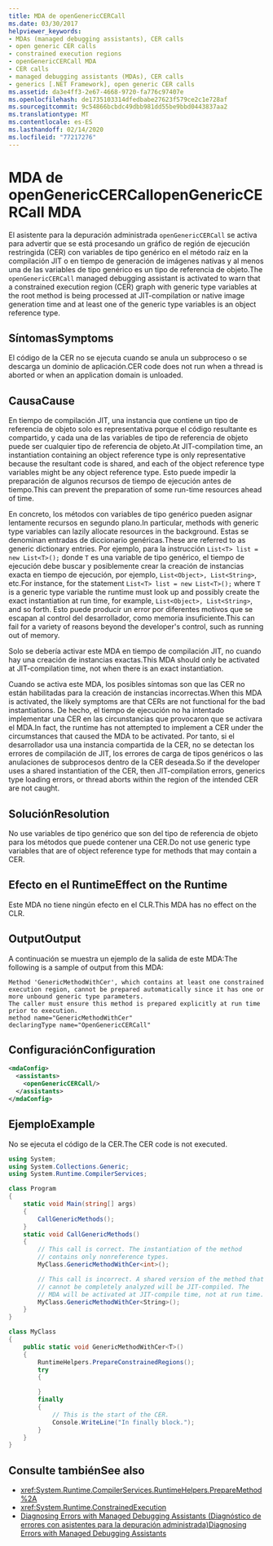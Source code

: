 ```yaml
---
title: MDA de openGenericCERCall
ms.date: 03/30/2017
helpviewer_keywords:
- MDAs (managed debugging assistants), CER calls
- open generic CER calls
- constrained execution regions
- openGenericCERCall MDA
- CER calls
- managed debugging assistants (MDAs), CER calls
- generics [.NET Framework], open generic CER calls
ms.assetid: da3e4ff3-2e67-4668-9720-fa776c97407e
ms.openlocfilehash: de1735103314dfedbabe27623f579ce2c1e728af
ms.sourcegitcommit: 9c54866bcbdc49dbb981dd55be9bbd0443837aa2
ms.translationtype: MT
ms.contentlocale: es-ES
ms.lasthandoff: 02/14/2020
ms.locfileid: "77217276"
---
```

# <a name="opengenericcercall-mda"></a><span data-ttu-id="d1f27-102">MDA de openGenericCERCall</span><span class="sxs-lookup"><span data-stu-id="d1f27-102">openGenericCERCall MDA</span></span>

<span data-ttu-id="d1f27-103">El asistente para la depuración administrada `openGenericCERCall` se activa para advertir que se está procesando un gráfico de región de ejecución restringida (CER) con variables de tipo genérico en el método raíz en la compilación JIT o en tiempo de generación de imágenes nativas y al menos una de las variables de tipo genérico es un tipo de referencia de objeto.</span><span class="sxs-lookup"><span data-stu-id="d1f27-103">The `openGenericCERCall` managed debugging assistant is activated to warn that a constrained execution region (CER) graph with generic type variables at the root method is being processed at JIT-compilation or native image generation time and at least one of the generic type variables is an object reference type.</span></span>

## <a name="symptoms"></a><span data-ttu-id="d1f27-104">Síntomas</span><span class="sxs-lookup"><span data-stu-id="d1f27-104">Symptoms</span></span>

<span data-ttu-id="d1f27-105">El código de la CER no se ejecuta cuando se anula un subproceso o se descarga un dominio de aplicación.</span><span class="sxs-lookup"><span data-stu-id="d1f27-105">CER code does not run when a thread is aborted or when an application domain is unloaded.</span></span>

## <a name="cause"></a><span data-ttu-id="d1f27-106">Causa</span><span class="sxs-lookup"><span data-stu-id="d1f27-106">Cause</span></span>

<span data-ttu-id="d1f27-107">En tiempo de compilación JIT, una instancia que contiene un tipo de referencia de objeto solo es representativa porque el código resultante es compartido, y cada una de las variables de tipo de referencia de objeto puede ser cualquier tipo de referencia de objeto.</span><span class="sxs-lookup"><span data-stu-id="d1f27-107">At JIT-compilation time, an instantiation containing an object reference type is only representative because the resultant code is shared, and each of the object reference type variables might be any object reference type.</span></span> <span data-ttu-id="d1f27-108">Esto puede impedir la preparación de algunos recursos de tiempo de ejecución antes de tiempo.</span><span class="sxs-lookup"><span data-stu-id="d1f27-108">This can prevent the preparation of some run-time resources ahead of time.</span></span>

<span data-ttu-id="d1f27-109">En concreto, los métodos con variables de tipo genérico pueden asignar lentamente recursos en segundo plano.</span><span class="sxs-lookup"><span data-stu-id="d1f27-109">In particular, methods with generic type variables can lazily allocate resources in the background.</span></span> <span data-ttu-id="d1f27-110">Estas se denominan entradas de diccionario genéricas.</span><span class="sxs-lookup"><span data-stu-id="d1f27-110">These are referred to as generic dictionary entries.</span></span> <span data-ttu-id="d1f27-111">Por ejemplo, para la instrucción `List<T> list = new List<T>();` donde `T` es una variable de tipo genérico, el tiempo de ejecución debe buscar y posiblemente crear la creación de instancias exacta en tiempo de ejecución, por ejemplo, `List<Object>, List<String>`, etc.</span><span class="sxs-lookup"><span data-stu-id="d1f27-111">For instance, for the statement `List<T> list = new List<T>();` where `T` is a generic type variable the runtime must look up and possibly create the exact instantiation at run time, for example, `List<Object>, List<String>`, and so forth.</span></span> <span data-ttu-id="d1f27-112">Esto puede producir un error por diferentes motivos que se escapan al control del desarrollador, como memoria insuficiente.</span><span class="sxs-lookup"><span data-stu-id="d1f27-112">This can fail for a variety of reasons beyond the developer's control, such as running out of memory.</span></span>

<span data-ttu-id="d1f27-113">Solo se debería activar este MDA en tiempo de compilación JIT, no cuando hay una creación de instancias exactas.</span><span class="sxs-lookup"><span data-stu-id="d1f27-113">This MDA should only be activated at JIT-compilation time, not when there is an exact instantiation.</span></span>

<span data-ttu-id="d1f27-114">Cuando se activa este MDA, los posibles síntomas son que las CER no están habilitadas para la creación de instancias incorrectas.</span><span class="sxs-lookup"><span data-stu-id="d1f27-114">When this MDA is activated, the likely symptoms are that CERs are not functional for the bad instantiations.</span></span> <span data-ttu-id="d1f27-115">De hecho, el tiempo de ejecución no ha intentado implementar una CER en las circunstancias que provocaron que se activara el MDA.</span><span class="sxs-lookup"><span data-stu-id="d1f27-115">In fact, the runtime has not attempted to implement a CER under the circumstances that caused the MDA to be activated.</span></span> <span data-ttu-id="d1f27-116">Por tanto, si el desarrollador usa una instancia compartida de la CER, no se detectan los errores de compilación de JIT, los errores de carga de tipos genéricos o las anulaciones de subprocesos dentro de la CER deseada.</span><span class="sxs-lookup"><span data-stu-id="d1f27-116">So if the developer uses a shared instantiation of the CER, then JIT-compilation errors, generics type loading errors, or thread aborts within the region of the intended CER are not caught.</span></span>

## <a name="resolution"></a><span data-ttu-id="d1f27-117">Solución</span><span class="sxs-lookup"><span data-stu-id="d1f27-117">Resolution</span></span>

<span data-ttu-id="d1f27-118">No use variables de tipo genérico que son del tipo de referencia de objeto para los métodos que puede contener una CER.</span><span class="sxs-lookup"><span data-stu-id="d1f27-118">Do not use generic type variables that are of object reference type for methods that may contain a CER.</span></span>

## <a name="effect-on-the-runtime"></a><span data-ttu-id="d1f27-119">Efecto en el Runtime</span><span class="sxs-lookup"><span data-stu-id="d1f27-119">Effect on the Runtime</span></span>

<span data-ttu-id="d1f27-120">Este MDA no tiene ningún efecto en el CLR.</span><span class="sxs-lookup"><span data-stu-id="d1f27-120">This MDA has no effect on the CLR.</span></span>

## <a name="output"></a><span data-ttu-id="d1f27-121">Output</span><span class="sxs-lookup"><span data-stu-id="d1f27-121">Output</span></span>

<span data-ttu-id="d1f27-122">A continuación se muestra un ejemplo de la salida de este MDA:</span><span class="sxs-lookup"><span data-stu-id="d1f27-122">The following is a sample of output from this MDA:</span></span>
  
 ```output
 Method 'GenericMethodWithCer', which contains at least one constrained execution region, cannot be prepared automatically since it has one or more unbound generic type parameters.
 The caller must ensure this method is prepared explicitly at run time prior to execution. 
 method name="GenericMethodWithCer"
 declaringType name="OpenGenericCERCall"
 ```

## <a name="configuration"></a><span data-ttu-id="d1f27-123">Configuración</span><span class="sxs-lookup"><span data-stu-id="d1f27-123">Configuration</span></span>

```xml
<mdaConfig>
  <assistants>
    <openGenericCERCall/>
  </assistants>
</mdaConfig>
```  

## <a name="example"></a><span data-ttu-id="d1f27-124">Ejemplo</span><span class="sxs-lookup"><span data-stu-id="d1f27-124">Example</span></span>

<span data-ttu-id="d1f27-125">No se ejecuta el código de la CER.</span><span class="sxs-lookup"><span data-stu-id="d1f27-125">The CER code is not executed.</span></span>

```csharp
using System;
using System.Collections.Generic;
using System.Runtime.CompilerServices;

class Program
{
    static void Main(string[] args)
    {
        CallGenericMethods();
    }
    static void CallGenericMethods()
    {
        // This call is correct. The instantiation of the method
        // contains only nonreference types.
        MyClass.GenericMethodWithCer<int>();

        // This call is incorrect. A shared version of the method that
        // cannot be completely analyzed will be JIT-compiled. The 
        // MDA will be activated at JIT-compile time, not at run time.
        MyClass.GenericMethodWithCer<String>();
    }
}

class MyClass
{
    public static void GenericMethodWithCer<T>()
    {
        RuntimeHelpers.PrepareConstrainedRegions();
        try
        {

        }
        finally
        {
            // This is the start of the CER.
            Console.WriteLine("In finally block.");
        }
    }
}
```

## <a name="see-also"></a><span data-ttu-id="d1f27-126">Consulte también</span><span class="sxs-lookup"><span data-stu-id="d1f27-126">See also</span></span>

- <xref:System.Runtime.CompilerServices.RuntimeHelpers.PrepareMethod%2A>
- <xref:System.Runtime.ConstrainedExecution>
- [<span data-ttu-id="d1f27-127">Diagnosing Errors with Managed Debugging Assistants (Diagnóstico de errores con asistentes para la depuración administrada)</span><span class="sxs-lookup"><span data-stu-id="d1f27-127">Diagnosing Errors with Managed Debugging Assistants</span></span>](diagnosing-errors-with-managed-debugging-assistants.md)
